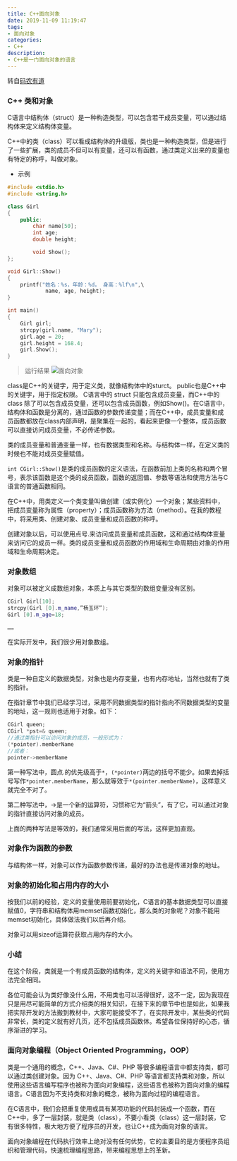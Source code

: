 ```yaml
---
title: C++面向对象
date: 2019-11-09 11:19:47
tags:
- 面向对象
categories:
- C++
description:
- C++是一门面向对象的语言
---
```


<!--more-->
转自[码农有道](https://blog.csdn.net/wucz122140729/article/details/98477538)

### C++ 类和对象
C语言中结构体（struct）是一种构造类型，可以包含若干成员变量，可以通过结构体来定义结构体变量。

C++中的类（class）可以看成结构体的升级版，类也是一种构造类型，但是进行了一些扩展，类的成员不但可以有变量，还可以有函数，通过类定义出来的变量也有特定的称呼，叫做对象。

* 示例
```C++
#include <stdio.h>
#include <string.h>

class Girl
{
    public:
        char name[50];
        int age;
        double height;

        void Show();
};

void Girl::Show()
{
    printf("姓名：%s，年龄：%d， 身高：%lf\n",\
            name, age, height);
}

int main()
{
    Girl girl;
    strcpy(girl.name, "Mary");
    girl.age = 20;
    girl.height = 168.4;
    girl.Show();
}
```

> 运行结果
![面向对象](o1.png)

class是C++的关键字，用于定义类，就像结构体中的sturct。
public也是C++中的关键字，用于指定权限。
C语言中的 struct 只能包含成员变量，而C++中的 class 除了可以包含成员变量，还可以包含成员函数，例如Show()。在C语言中，结构体和函数是分离的，通过函数的参数传递变量；而在C++中，成员变量和成员函数都放在class内部声明，是聚集在一起的，看起来更像一个整体，成员函数可以直接访问成员变量，不必传递参数。

类的成员变量和普通变量一样，也有数据类型和名称。与结构体一样，在定义类的时候也不能对成员变量赋值。

`int CGirl::Show()`是类的成员函数的定义语法，在函数前加上类的名称和两个冒号，表示该函数是这个类的成员函数，函数的返回值、参数等语法和使用方法与C语言的普通函数相同。

在C++中，用类定义一个类变量叫做创建（或实例化）一个对象；某些资料中，把成员变量称为属性（property）；成员函数称为方法（method）。在我的教程中，将采用类、创建对象、成员变量和成员函数的称呼。

创建对象以后，可以使用点号.来访问成员变量和成员函数，这和通过结构体变量来访问它的成员一样。类的成员变量和成员函数的作用域和生命周期由对象的作用域和生命周期决定。

### 对象数组
对象可以被定义成数组对象，本质上与其它类型的数组变量没有区别。
```C++
CGirl Girl[10];
strcpy(Girl [0].m_name,”杨玉环”);
Girl [0].m_age=18;

……
```

在实际开发中，我们很少用对象数组。

### 对象的指针
类是一种自定义的数据类型，对象也是内存变量，也有内存地址，当然也就有了类的指针。

在指针章节中我们已经学习过，采用不同数据类型的指针指向不同数据类型的变量的地址，这一规则也适用于对象。如下：
```C++
CGirl queen;
CGirl *pst=& queen;
//通过类指针可以访问对象的成员，一般形式为：
(*pointer).memberName
//或者：
pointer->memberName
```

第一种写法中，圆点.的优先级高于`*`，`(*pointer)`两边的括号不能少。如果去掉括号写作`*pointer.memberName`，那么就等效于`*(pointer.memberName)`，这样意义就完全不对了。

第二种写法中，->是一个新的运算符，习惯称它为“箭头”，有了它，可以通过对象的指针直接访问对象的成员。

上面的两种写法是等效的，我们通常采用后面的写法，这样更加直观。

### 对象作为函数的参数
与结构体一样，对象可以作为函数参数传递，最好的办法也是传递对象的地址。

### 对象的初始化和占用内存的大小
按我们以前的经验，定义的变量使用前要初始化，C语言的基本数据类型可以直接赋值0，字符串和结构体用memset函数初始化，那么类的对象呢？对象不能用memset初始化，具体做法我们以后再介绍。

对象可以用sizeof运算符获取占用内存的大小。

### 小结
在这个阶段，类就是一个有成员函数的结构体，定义的关键字和语法不同，使用方法完全相同。

各位可能会认为类好像没什么用，不用类也可以活得很好，这不一定，因为我现在只是用尽可能简单的方式介绍类的相关知识，在接下来的章节中也是如此，如果我把实际开发的方法搬到教材中，大家可能接受不了，在实际开发中，某些类的代码非常长，类的定义就有好几页，还不包括成员函数体。希望各位保持好的心态，循序渐进的学习。

### 面向对象编程（Object Oriented Programming，OOP）
类是一个通用的概念，C++、Java、C#、PHP 等很多编程语言中都支持类，都可以通过类创建对象。因为 C++、Java、C#、PHP 等语言都支持类和对象，所以使用这些语言编写程序也被称为面向对象编程，这些语言也被称为面向对象的编程语言。C语言因为不支持类和对象的概念，被称为面向过程的编程语言。

在C语言中，我们会把重复使用或具有某项功能的代码封装成一个函数，而在C++中，多了一层封装，就是类（class），不要小看类（class）这一层封装，它有很多特性，极大地方便了程序员的开发，也让C++成为面向对象的语言。

面向对象编程在代码执行效率上绝对没有任何优势，它的主要目的是方便程序员组织和管理代码，快速梳理编程思路，带来编程思想上的革新。
